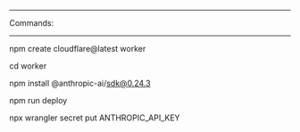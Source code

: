 *********
Commands:
*********

<!-- Create a worker poject: -->
npm create cloudflare@latest worker

<!-- Navigate to the worker project: -->
cd worker

<!-- Install Anthropic AI SDK to the worker -->
npm install @anthropic-ai/sdk@0.24.3

<!-- Deploy the worker: -->
npm run deploy

<!-- Push the Anthropic API key as a secret to Cloudflare: -->
npx wrangler secret put ANTHROPIC_API_KEY